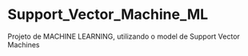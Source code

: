 # Support_Vector_Machine_ML
 Projeto de MACHINE LEARNING, utilizando o model de Support Vector Machines
